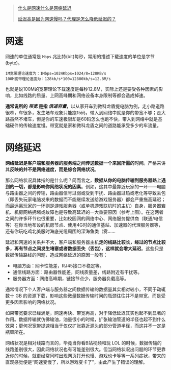 > [什么是网速什么是网络延迟](https://zhuanlan.zhihu.com/p/34626926)
>
> [延迟高是因为网速慢吗？代理是怎么降低延迟的？](https://www.bilibili.com/read/cv923509/)

# 网速
网速的单位通常是 `Mbps` 兆比特(bit)每秒，常用的描述下载速度的单位是字节(byte)。
```
1M宽带理论速度为：1Mbps=1024Kbps=1024/8=128KB/s
100M宽带理论速度为：128kb/s*100=12800kb/s=12.8M/s
```
也就是说100M的宽带理论下载速度是每秒12.8M，实际上还是要受各种因素的影响，比如线路的质量、上网高峰期和网络设备本身限制等都会造成掉速。

**通常说所的 *带宽* 是指 *信道容量***，以从家开车到微科龙盾提电脑为例，走小路道路很窄，车很多，发生堵车现象只能跑15码，带入到网络中就是你的带宽不够；走大路虽然不堵车，但是你的车速极限却是60码怎么也跑不快，带入到网络中就是基础硬件的传输速度慢。带宽就是家和微科龙盾之间的道路能承受多少的车流量。

# 网络延迟
**网络延迟是客户端和服务器的服务端之间传送数据一个来回所需的时间**。严格来讲其**反映的并不是网络速度，而是综合网络状况**。

那么网络状况具体指的是什么呢？简而言之，**数据从你的电脑传输到服务器路上遇到的一切，都是影响你网络状况的因素**。例如，这其中最靠近玩家的一环——电脑与路由器之间的传输，路由器信号过弱或受到干扰、路由器过热或老化等导致丢包（即丢失玩家电脑发来的数据而不能继续发送给游戏服务器）都会严重拖高延迟；而最远离玩家的一环则是游戏服务器（或单机游戏联机时的主机）自身，服务器宕机、机房网络拥堵或故障也是导致高延迟的一大重要原因（参考上图）。在这两者之间的许多环节也很重要，比如校园网的网络中心、网络服务提供商（联通/电信等）在你当地布设的机房节点、使用4G时的通信基站、加速器的代理服务器等，还有你玩吃鸡北美服时海底光缆周围的深海鱼类（雾……

延迟和网速的关系并不大，客户端和服务器主机**走的线路比较长，经过的节点比较多，再有节点之间发生堵塞或者数据丢失（丢包），这样就会增大延迟**。这些只是数据传输路线的问题，造成网络延迟的原因一般有：
- 电脑方面：网卡性能差，RJ45接口不稳定等。
- 通信线路方面：路由器性能差，网线质量差，线路附近有干扰等。
- 服务器方面：网络高峰期，链接节点少，服务器负载高等。

通常情况下个人客户端与服务器之间数据传输的数据量其实相对较小，不同于动辄数十 GB 的资源下载，影响这些微量数据传输时间的瓶颈往往并不是带宽，而是受更多因素影响的网络状况。

如果带宽要求已经满足，网速再快、带宽再高，对于降低延迟其实也起不到显著的作用。数据传输就仿佛输油，油量很小的时候，扩张输油管道的半径也起不到什么效果；更何况宽带提速相当于仅仅扩张靠近源头的部分管道半径，而这并不一定是瓶颈所在。

网络状况是相对线路而言的，毕竟当你看B站视频和玩 LOL 的时候，数据传输的线路差别很大，因此网络状况也有可能差别很大。但当网络状况出问题的环节更靠近你的时候，就更经常同时出现网页打开也慢、游戏也卡等等一系列症状，带来的直观感觉便是“网速变慢了，所以游戏变卡了”，由此产生了错误的理解。

